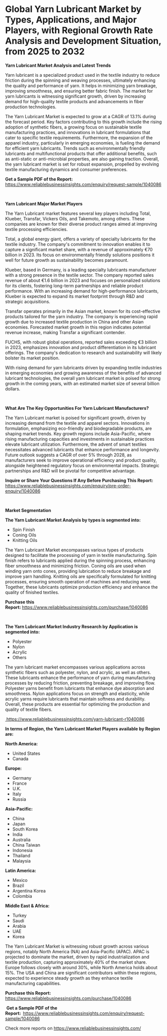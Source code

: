 <p><h1>Global Yarn Lubricant Market by Types, Applications, and Major Players, with Regional Growth Rate Analysis and Development Situation, from 2025 to 2032</h1></p><p><strong>Yarn Lubricant Market Analysis and Latest Trends</strong></p>
<p><p>Yarn lubricant is a specialized product used in the textile industry to reduce friction during the spinning and weaving processes, ultimately enhancing the quality and performance of yarn. It helps in minimizing yarn breakage, improving smoothness, and ensuring better fabric finish. The market for yarn lubricants is witnessing significant growth, driven by increasing demand for high-quality textile products and advancements in fiber production technologies. </p><p>The Yarn Lubricant Market is expected to grow at a CAGR of 13.1% during the forecast period. Key factors contributing to this growth include the rising adoption of synthetic fibers, a growing focus on sustainable textile manufacturing practices, and innovations in lubricant formulations that cater to specific textile requirements. Furthermore, the expansion of the apparel industry, particularly in emerging economies, is fueling the demand for efficient yarn lubricants. Trends such as environmentally friendly lubricants and multifunctional products that offer additional benefits, such as anti-static or anti-microbial properties, are also gaining traction. Overall, the yarn lubricant market is set for robust expansion, propelled by evolving textile manufacturing dynamics and consumer preferences.</p></p>
<p><strong>Get a Sample PDF of the Report:&nbsp;</strong> <a href="https://www.reliablebusinessinsights.com/enquiry/request-sample/1040086?utm_campaign=2716&utm_medium=2&utm_source=Github&utm_content=ia&utm_term=02042025&utm_id=yarn-lubricant">https://www.reliablebusinessinsights.com/enquiry/request-sample/1040086</a></p>
<p>&nbsp;</p>
<p><strong>Yarn Lubricant Major Market Players</strong></p>
<p><p>The Yarn Lubricant market features several key players including Total, Klueber, Transfar, Vickers Oils, and Takemoto, among others. These companies are known for their diverse product ranges aimed at improving textile processing efficiencies.</p><p>Total, a global energy giant, offers a variety of specialty lubricants for the textile industry. The company's commitment to innovation enables it to capture a significant market share, with a revenue of approximately €70 billion in 2023. Its focus on environmentally friendly solutions positions it well for future growth as sustainability becomes paramount.</p><p>Klueber, based in Germany, is a leading specialty lubricants manufacturer with a strong presence in the textile sector. The company reported sales revenue of about €1.6 billion in 2023 and focuses on personalized solutions for its clients, fostering long-term partnerships and reliable product performance. With an increasing demand for high-performance lubricants, Klueber is expected to expand its market footprint through R&D and strategic acquisitions.</p><p>Transfar operates primarily in the Asian market, known for its cost-effective products tailored for the yarn industry. The company is experiencing rapid growth due to increased textile production in China and other Asian economies. Forecasted market growth in this region indicates potential revenue increase, making Transfar a significant contender.</p><p>FUCHS, with robust global operations, reported sales exceeding €3 billion in 2023, emphasizes innovation and product differentiation in its lubricant offerings. The company's dedication to research and sustainability will likely bolster its market position.</p><p>With rising demand for yarn lubricants driven by expanding textile industries in emerging economies and growing awareness of the benefits of advanced lubricant technologies, the overall yarn lubricant market is poised for strong growth in the coming years, with an estimated market size of several billion dollars.</p></p>
<p>&nbsp;</p>
<p><strong>What Are The Key Opportunities For Yarn Lubricant Manufacturers?</strong></p>
<p><p>The Yarn Lubricant market is poised for significant growth, driven by increasing demand from the textile and apparel sectors. Innovations in formulation, emphasizing eco-friendly and biodegradable products, are shaping market trends. Key growth regions include Asia-Pacific, where rising manufacturing capacities and investments in sustainable practices elevate lubricant utilization. Furthermore, the advent of smart textiles necessitates advanced lubricants that enhance performance and longevity. Future outlook suggests a CAGR of over 5% through 2028, as manufacturers seek to improve operational efficiency and product quality, alongside heightened regulatory focus on environmental impacts. Strategic partnerships and R&D will be pivotal for competitive advantage.</p></p>
<p><strong>Inquire or Share Your Questions If Any Before Purchasing This Report:</strong> <a href="https://www.reliablebusinessinsights.com/enquiry/pre-order-enquiry/1040086?utm_campaign=2716&utm_medium=2&utm_source=Github&utm_content=ia&utm_term=02042025&utm_id=yarn-lubricant">https://www.reliablebusinessinsights.com/enquiry/pre-order-enquiry/1040086</a></p>
<p>&nbsp;</p>
<p><strong>Market Segmentation</strong></p>
<p><strong>The Yarn Lubricant Market Analysis by types is segmented into:</strong></p>
<p><ul><li>Spin Finish</li><li>Coning Oils</li><li>Knitting Oils</li></ul></p>
<p><p>The Yarn Lubricant Market encompasses various types of products designed to facilitate the processing of yarn in textile manufacturing. Spin finish refers to lubricants applied during the spinning process, enhancing fiber smoothness and minimizing friction. Coning oils are used when winding yarn onto cones, providing lubrication to reduce breakage and improve yarn handling. Knitting oils are specifically formulated for knitting processes, ensuring smooth operation of machines and reducing wear. Together, these lubricants optimize production efficiency and enhance the quality of finished textiles.</p></p>
<p><strong>Purchase this Report:&nbsp;</strong><a href="https://www.reliablebusinessinsights.com/purchase/1040086?utm_campaign=2716&utm_medium=2&utm_source=Github&utm_content=ia&utm_term=02042025&utm_id=yarn-lubricant">https://www.reliablebusinessinsights.com/purchase/1040086</a></p>
<p>&nbsp;</p>
<p><strong>The Yarn Lubricant Market Industry Research by Application is segmented into:</strong></p>
<p><ul><li>Polyester</li><li>Nylon</li><li>Acrylic</li><li>Others</li></ul></p>
<p><p>The yarn lubricant market encompasses various applications across synthetic fibers such as polyester, nylon, and acrylic, as well as others. These lubricants enhance the performance of yarn during manufacturing processes by reducing friction, preventing breakage, and improving flow. Polyester yarns benefit from lubricants that enhance dye absorption and smoothness. Nylon applications focus on strength and elasticity, while acrylic yarns require lubricants that maintain softness and durability. Overall, these products are essential for optimizing the production and quality of textile fibers.</p></p>
<p><a href="https://www.reliablebusinessinsights.com/yarn-lubricant-r1040086?utm_campaign=2716&utm_medium=2&utm_source=Github&utm_content=ia&utm_term=02042025&utm_id=yarn-lubricant">&nbsp;https://www.reliablebusinessinsights.com/yarn-lubricant-r1040086</a></p>
<p><strong>In terms of Region, the Yarn Lubricant Market Players available by Region are:</strong></p>
<p>
    <p> <strong> North America: </strong>
        <ul>
            <li>United States</li>
            <li>Canada</li>
        </ul>
        </p> 
    <p> <strong> Europe: </strong>
        <ul>
            <li>Germany</li>
            <li>France</li>
            <li>U.K.</li>
            <li>Italy</li>
            <li>Russia</li>
        </ul>
        </p> 
    <p> <strong> Asia-Pacific: </strong>
        <ul>
            <li>China</li>
            <li>Japan</li>
            <li>South Korea</li>
            <li>India</li>
            <li>Australia</li>
            <li>China Taiwan</li>
            <li>Indonesia</li>
            <li>Thailand</li>
            <li>Malaysia</li>
        </ul>
        </p> 
    <p> <strong> Latin America: </strong>
        <ul>
            <li>Mexico</li>
            <li>Brazil</li>
            <li>Argentina Korea</li>
            <li>Colombia</li>
        </ul>
        </p> 
    <p> <strong> Middle East & Africa: </strong>
        <ul>
            <li>Turkey</li>
            <li>Saudi</li>
            <li>Arabia</li>
            <li>UAE</li>
            <li>Korea</li>
        </ul>
    </p>
    </p>
<p><p>The Yarn Lubricant Market is witnessing robust growth across various regions, notably North America (NA) and Asia-Pacific (APAC). APAC is projected to dominate the market, driven by rapid industrialization and textile production, capturing approximately 40% of the market share. Europe follows closely with around 30%, while North America holds about 15%. The USA and China are significant contributors within these regions, expected to experience steady growth as they enhance textile manufacturing capabilities.</p></p>
<p><strong>Purchase this Report: </strong><a href="https://www.reliablebusinessinsights.com/purchase/1040086?utm_campaign=2716&utm_medium=2&utm_source=Github&utm_content=ia&utm_term=02042025&utm_id=yarn-lubricant">https://www.reliablebusinessinsights.com/purchase/1040086</a></p>
<p>&nbsp;<strong>Get a Sample PDF of the Report:&nbsp;&nbsp;</strong><a href="https://www.reliablebusinessinsights.com/enquiry/request-sample/1040086?utm_campaign=2716&utm_medium=2&utm_source=Github&utm_content=ia&utm_term=02042025&utm_id=yarn-lubricant">https://www.reliablebusinessinsights.com/enquiry/request-sample/1040086</a></p>
<p><strong></strong></p>
<p>Check more reports on <a href="https://www.reliablebusinessinsights.com/?utm_campaign=2716&utm_medium=2&utm_source=Github&utm_content=ia&utm_term=02042025&utm_id=yarn-lubricant">https://www.reliablebusinessinsights.com/</a></p>
